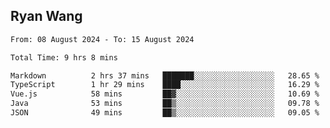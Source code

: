 ## Ryan Wang

<!--START_SECTION:waka-->

```txt
From: 08 August 2024 - To: 15 August 2024

Total Time: 9 hrs 8 mins

Markdown          2 hrs 37 mins   ███████░░░░░░░░░░░░░░░░░░   28.65 %
TypeScript        1 hr 29 mins    ████░░░░░░░░░░░░░░░░░░░░░   16.29 %
Vue.js            58 mins         ██▓░░░░░░░░░░░░░░░░░░░░░░   10.69 %
Java              53 mins         ██▒░░░░░░░░░░░░░░░░░░░░░░   09.78 %
JSON              49 mins         ██▒░░░░░░░░░░░░░░░░░░░░░░   09.05 %
```

<!--END_SECTION:waka-->
